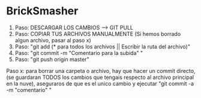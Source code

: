 # BrickSmasher

1. Paso: DESCARGAR LOS CAMBIOS --> GIT PULL
2. Paso: COPIAR TUS ARCHIVOS MANUALMENTE (Si hemos borrado algun archivo, pasar al paso x)
3. Paso: "git add (* para todos los archivos || Escribir la ruta del archivo)"
4. Paso: "git commit -m "Comentario para la subida" "
5. Paso: "git push origin master"

Paso x: para borrar una carpeta o archivo, hay que hacer un commit directo, (se guardaran TODOS los cambios que tengais respecto al archivo principal en la nuve), aseguraros de que es el unico cambio y ejecutar "git commit -a -m "comentario" "
